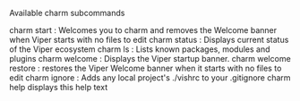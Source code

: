 Available charm subcommands

charm start : Welcomes you to charm and removes the Welcome banner when Viper starts with no files to edit
charm status : Displays  current status of the Viper ecosystem
charm ls : Lists known packages, modules and plugins
charm welcome : Displays the Viper startup banner. charm welcome restore : restores the Viper Welcome banner when it starts with no files to edit
charm ignore  : Adds any local project's  ./vishrc to your .gitignore
charm help displays this help text
